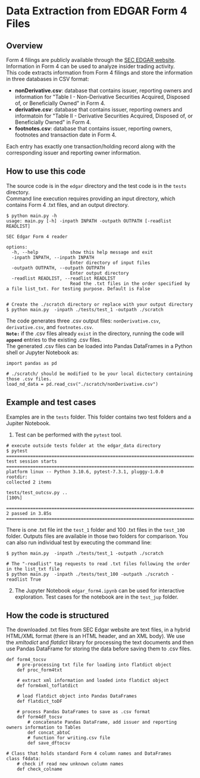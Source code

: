 # Data Extraction from EDGAR Form 4 Files

## Overview 
Form 4 filings are publicly available through the [SEC EDGAR website](https://www.sec.gov/edgar/search/). Information in Form 4 can be used to analyze insider trading activity.  
This code extracts information from Form 4 filings and store the information in three databases in CSV format:
- **nonDerivative.csv**:  database that contains issuer, reporting owners and information for "Table I - Non-Derivative Securities Acquired, Disposed of, or Beneficially Owned" in Form 4.
- **derivative.csv**:  database that contains issuer, reporting owners and informatoin for "Table II - Derivative Securities Acquired, Disposed of, or Beneficially Owned" in Form 4.
- **footnotes.csv**:  database that contains issuer, reporting owners, footnotes and transaction date in Form 4.  

Each entry has exactly one transaction/holding record along with the corresponding issuer and reporting owner information.


## How to use this code
The source code is in the `edgar` directory and the test code is in the `tests` directory.  
Command line execution requires providing an input directory, which contains Form 4 .txt files, and an output directory.  


```
$ python main.py -h
usage: main.py [-h] -inpath INPATH -outpath OUTPATH [-readlist READLIST]

SEC Edgar Form 4 reader

options:
  -h, --help            show this help message and exit
  -inpath INPATH, --inpath INPATH
                        Enter directory of input files
  -outpath OUTPATH, --outpath OUTPATH
                        Enter output directory
  -readlist READLIST, --readlist READLIST
                        Read the .txt files in the order specified by a file list_txt. For testing purpose. Default is False


# Create the ./scratch directory or replace with your output directory
$ python main.py  -inpath ./tests/test_1 -outpath ./scratch
```

The code generates three .csv output files: `nonDerivative.csv`, `derivative.csv`, and `footnotes.csv`.  
**`Note:`** if the .csv files already `exist` in the directory, running the code will **`append`** entries to the existing .csv files.  
The generated .csv files can be loaded into Pandas DataFrames in a Python shell or Jupyter Notebook as:
```
import pandas as pd

# ./scratch/ should be modified to be your local dictectory containing those .csv files.
load_nd_data = pd.read_csv("./scratch/nonDerivative.csv")
```
  
## Example and test cases
Examples are in the `tests` folder. This folder contains two test folders and a Jupiter Notebook.
1. Test can be performed with the `pytest` tool.
```
# execute outside tests folder at the edgar_data directory
$ pytest 
=========================================================================================== test session starts ===========================================================================================
platform linux -- Python 3.10.6, pytest-7.3.1, pluggy-1.0.0
rootdir: 
collected 2 items                                                                                                                                                                                         

tests/test_outcsv.py ..                                                                                                                                                                             [100%]

============================================================================================ 2 passed in 3.85s ============================================================================================

```
There is one .txt file int the `test_1` folder and 100 .txt files in the `test_100` folder. Outputs files are available in those two folders for comparison. 
You can also run individual test by executing the command line:
```
$ python main.py  -inpath ./tests/test_1 -outpath ./scratch

# The "-readlist" tag requests to read .txt files following the order in the list_txt file
$ python main.py  -inpath ./tests/test_100 -outpath ./scratch -readlist True
```
  
2. The Jupyter Notebook `edgar_form4.ipynb` can be used for interactive exploration. Test cases for the notebook are in the `test_jup` folder.

## How the code is structured

The downloaded .txt files from SEC Edgar website are text files, in a hybrid HTML/XML format (there is an HTML header, and an XML body). 
We use the *xmltodict* and *flatdict* library for processing the text documents and then use Pandas DataFrame for storing the data before saving them to .csv files.

```
def form4_tocsv
    # pre-processing txt file for loading into flatdict object
    def proc_form4txt

    # extract xml information and loaded into flatdict object
    def form4xml_toflatdict

    # load flatdict object into Pandas DataFrames
    def flatdict_toDF

    # process Pandas DataFrames to save as .csv format    
    def form4df_tocsv
        # concatenate Pandas DataFrame, add issuer and reporting owners information to Tables
        def concat_abtoC
        # function for writing.csv file
        def save_dftocsv

# Class that holds standard Form 4 column names and DataFrames
class f4data:
    # check if read new unknown column names
    def check_colname
```
